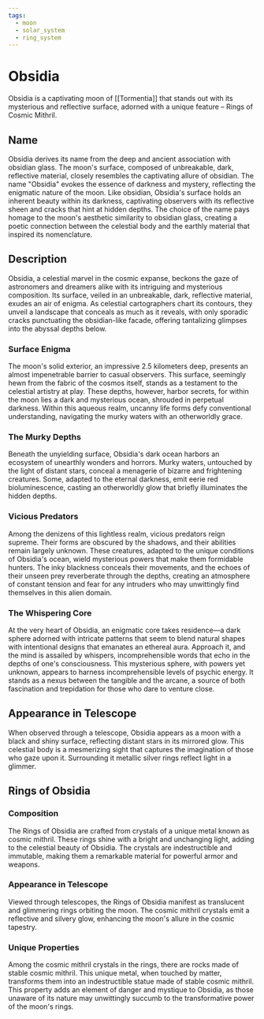 ```yaml
---
tags:
  - moon
  - solar_system
  - ring_system
---
```

# Obsidia

Obsidia is a captivating moon of [[Tormentia]] that stands out with its mysterious and reflective surface, adorned with a unique feature – Rings of Cosmic Mithril.

## Name

Obsidia derives its name from the deep and ancient association with obsidian glass. The moon's surface, composed of unbreakable, dark, reflective material, closely resembles the captivating allure of obsidian. The name "Obsidia" evokes the essence of darkness and mystery, reflecting the enigmatic nature of the moon. Like obsidian, Obsidia's surface holds an inherent beauty within its darkness, captivating observers with its reflective sheen and cracks that hint at hidden depths. The choice of the name pays homage to the moon's aesthetic similarity to obsidian glass, creating a poetic connection between the celestial body and the earthly material that inspired its nomenclature.

## Description

Obsidia, a celestial marvel in the cosmic expanse, beckons the gaze of astronomers and dreamers alike with its intriguing and mysterious composition. Its surface, veiled in an unbreakable, dark, reflective material, exudes an air of enigma. As celestial cartographers chart its contours, they unveil a landscape that conceals as much as it reveals, with only sporadic cracks punctuating the obsidian-like facade, offering tantalizing glimpses into the abyssal depths below.

### Surface Enigma

The moon's solid exterior, an impressive 2.5 kilometers deep, presents an almost impenetrable barrier to casual observers. This surface, seemingly hewn from the fabric of the cosmos itself, stands as a testament to the celestial artistry at play. These depths, however, harbor secrets, for within the moon lies a dark and mysterious ocean, shrouded in perpetual darkness. Within this aqueous realm, uncanny life forms defy conventional understanding, navigating the murky waters with an otherworldly grace.

### The Murky Depths

Beneath the unyielding surface, Obsidia's dark ocean harbors an ecosystem of unearthly wonders and horrors. Murky waters, untouched by the light of distant stars, conceal a menagerie of bizarre and frightening creatures. Some, adapted to the eternal darkness, emit eerie red bioluminescence, casting an otherworldly glow that briefly illuminates the hidden depths.

### Vicious Predators

Among the denizens of this lightless realm, vicious predators reign supreme. Their forms are obscured by the shadows, and their abilities remain largely unknown. These creatures, adapted to the unique conditions of Obsidia's ocean, wield mysterious powers that make them formidable hunters. The inky blackness conceals their movements, and the echoes of their unseen prey reverberate through the depths, creating an atmosphere of constant tension and fear for any intruders who may unwittingly find themselves in this alien domain.

### The Whispering Core

At the very heart of Obsidia, an enigmatic core takes residence—a dark sphere adorned with intricate patterns that seem to blend natural shapes with intentional designs that emanates an ethereal aura. Approach it, and the mind is assailed by whispers, incomprehensible words that echo in the depths of one's consciousness. This mysterious sphere, with powers yet unknown, appears to harness incomprehensible levels of psychic energy. It stands as a nexus between the tangible and the arcane, a source of both fascination and trepidation for those who dare to venture close.

## Appearance in Telescope

When observed through a telescope, Obsidia appears as a moon with a black and shiny surface, reflecting distant stars in its mirrored glow. This celestial body is a mesmerizing sight that captures the imagination of those who gaze upon it. Surrounding it metallic silver rings reflect light in a glimmer.

## Rings of Obsidia

### Composition

The Rings of Obsidia are crafted from crystals of a unique metal known as cosmic mithril. These rings shine with a bright and unchanging light, adding to the celestial beauty of Obsidia. The crystals are indestructible and immutable, making them a remarkable material for powerful armor and weapons.

### Appearance in Telescope

Viewed through telescopes, the Rings of Obsidia manifest as translucent and glimmering rings orbiting the moon. The cosmic mithril crystals emit a reflective and silvery glow, enhancing the moon's allure in the cosmic tapestry.

### Unique Properties

Among the cosmic mithril crystals in the rings, there are rocks made of stable cosmic mithril. This unique metal, when touched by matter, transforms them into an indestructible statue made of stable cosmic mithril. This property adds an element of danger and mystique to Obsidia, as those unaware of its nature may unwittingly succumb to the transformative power of the moon's rings.